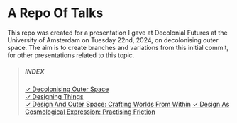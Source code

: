 # A Repo Of Talks
This repo was created for a presentation I gave at Decolonial Futures at the University of Amsterdam on Tuesday 22nd, 2024, on decolonising outer space. The aim is to create branches and variations from this initial commit, for other presentations related to this topic.

> ##### INDEX 
> [✓ Decolonising Outer Space](decolonising-outer-space.md)  
> [✓ Designing Things](designing-things.md)  
> [✓ Design And Outer Space: Crafting Worlds From Within](design-and-outer-space.md)
> [✓ Design As Cosmological Expression: Practising Friction](design-as-cosmological-expression.md)
